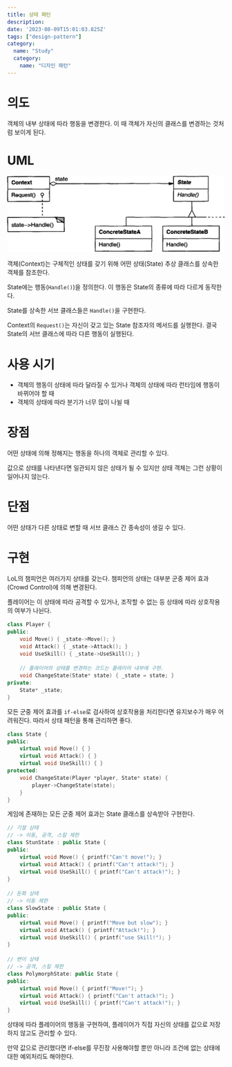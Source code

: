 ```yaml
---
title: 상태 패턴
description:
date: '2023-08-09T15:01:03.825Z'
tags: ["design-pattern"]
category:
  name: "Study"
  category:
    name: "디자인 패턴"
---
```


# 의도

객체의 내부 상태에 따라 행동을 변경한다. 이 때 객체가 자신의 클래스를 변경하는 것처럼 보이게 된다.

# UML

![Alt text](image.png)

객체(Context)는 구체적인 상태를 갖기 위해 어떤 상태(State) 추상 클래스를 상속한 객체를 참조한다.

State에는 행동(`Handle()`)을 정의한다. 이 행동은 State의 종류에 따라 다르게 동작한다.

State를 상속한 서브 클래스들은 `Handle()`을 구현한다.

Context의 `Request()`는 자신이 갖고 있는 State 참조자의 메서드를 실행한다. 결국 State의 서브 클래스에 따라 다른 행동이 실행된다.

# 사용 시기

- 객체의 행동이 상태에 따라 달라질 수 있거나 객체의 상태에 따라 런타임에 행동이 바뀌어야 할 때
- 객체의 상태에 따라 분기가 너무 많이 나뉠 때

# 장점

어떤 상태에 의해 정해지는 행동을 하나의 객체로 관리할 수 있다.

값으로 상태를 나타낸다면 일관되지 않은 상태가 될 수 있지만 상태 객체는 그런 상황이 일어나지 않는다.

# 단점

어떤 상태가 다른 상태로 변할 때 서브 클래스 간 종속성이 생길 수 있다.

# 구현

LoL의 챔피언은 여러가지 상태를 갖는다. 챔피언의 상태는 대부분 군중 제어 효과(Crowd Control)에 의해 변경된다. 

플레이어는 이 상태에 따라 공격할 수 있거나, 조작할 수 없는 등 상태에 따라 상호작용의 여부가 나뉜다.

```cpp
class Player {
public:
    void Move() { _state->Move(); }
    void Attack() { _state->Attack(); }
    void UseSkill() { _state->UseSkill(); }

    // 플레이어의 상태를 변경하는 코드는 플레이어 내부에 구현.
    void ChangeState(State* state) { _state = state; }
private:
    State* _state;
}
```

모든 군중 제어 효과를 `if-else`로 검사하여 상호작용을 처리한다면 유지보수가 매우 어려워진다. 따라서 상태 패턴을 통해 관리하면 좋다.

```cpp
class State {
public:
    virtual void Move() { }
    virtual void Attack() { }
    virtual void UseSkill() { }
protected:
    void ChangeState(Player *player, State* state) {
        player->ChangeState(state);
    }
}
```

게임에 존재하는 모든 군중 제어 효과는 State 클래스를 상속받아 구현한다.

```cpp
// 기절 상태
// -> 이동, 공격, 스킬 제한
class StunState : public State {
public:
    virtual void Move() { printf("Can't move!"); }
    virtual void Attack() { printf("Can't attack!"); }
    virtual void UseSkill() { printf("Can't attack!"); }
}

// 둔화 상태
// -> 이동 제한
class SlowState : public State {
public:
    virtual void Move() { printf("Move but slow"); }
    virtual void Attack() { printf("Attack!"); }
    virtual void UseSkill() { printf("use Skill!"); }
}

// 변이 상태
// -> 공격, 스킬 제한
class PolymorphState: public State {
public:
    virtual void Move() { printf("Move!"); }
    virtual void Attack() { printf("Can't attack!"); }
    virtual void UseSkill() { printf("Can't attack!"); }
}
```

상태에 따라 플레이어의 행동을 구현하여, 플레이어가 직접 자신의 상태를 값으로 저장하지 않고도 관리할 수 있다. 

만약 값으로 관리했다면 if-else를 무진장 사용해야할 뿐만 아니라 조건에 없는 상태에 대한 예외처리도 해야한다.